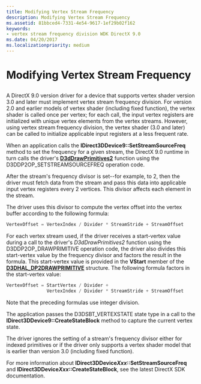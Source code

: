 ```yaml
---
title: Modifying Vertex Stream Frequency
description: Modifying Vertex Stream Frequency
ms.assetid: 81bbced4-7331-4e54-9617-1ef29b02f162
keywords:
- vertex stream frequency division WDK DirectX 9.0
ms.date: 04/20/2017
ms.localizationpriority: medium
---
```


# Modifying Vertex Stream Frequency


## <span id="ddk_modifying_vertex_stream_frequency_gg"></span><span id="DDK_MODIFYING_VERTEX_STREAM_FREQUENCY_GG"></span>


A DirectX 9.0 version driver for a device that supports vertex shader version 3.0 and later must implement vertex stream frequency division. For version 2.0 and earlier models of vertex shader (including fixed function), the vertex shader is called once per vertex; for each call, the input vertex registers are initialized with unique vertex elements from the vertex streams. However, using vertex stream frequency division, the vertex shader (3.0 and later) can be called to initialize applicable input registers at a less frequent rate.

When an application calls the **IDirect3DDevice9::SetStreamSourceFreq** method to set the frequency for a given stream, the DirectX 9.0 runtime in turn calls the driver's [**D3dDrawPrimitives2**](https://docs.microsoft.com/windows-hardware/drivers/ddi/d3dhal/nc-d3dhal-lpd3dhal_drawprimitives2cb) function using the D3DDP2OP\_SETSTREAMSOURCEFREQ operation code.

After the stream's frequency divisor is set--for example, to 2, then the driver must fetch data from the stream and pass this data into applicable input vertex registers every 2 vertices. This divisor affects each element in the stream.

The driver uses this divisor to compute the vertex offset into the vertex buffer according to the following formula:

```cpp
VertexOffset = VertexIndex / Divider * StreamStride + StreamOffset 
```

For each vertex stream used, if the driver receives a start-vertex value during a call to the driver's *D3dDrawPrimitives2* function using the D3DDP2OP\_DRAWPRIMITIVE operation code, the driver also divides this start-vertex value by the frequency divisor and factors the result in the formula. This start-vertex value is provided in the **VStart** member of the [**D3DHAL\_DP2DRAWPRIMITIVE**](https://docs.microsoft.com/windows-hardware/drivers/ddi/d3dhal/ns-d3dhal-_d3dhal_dp2drawprimitive) structure. The following formula factors in the start-vertex value:

```cpp
VertexOffset = StartVertex / Divider + 
               VertexIndex / Divider * StreamStride + StreamOffset 
```

Note that the preceding formulas use integer division.

The application passes the D3DSBT\_VERTEXSTATE state type in a call to the **IDirect3DDevice9::CreateStateBlock** method to capture the current vertex state.

The driver ignores the setting of a stream's frequency divisor either for indexed primitives or if the driver only supports a vertex shader model that is earlier than version 3.0 (including fixed function).

For more information about **IDirect3DDevice*Xxx*::SetStreamSourceFreq** and **IDirect3DDevice*Xxx*::CreateStateBlock**, see the latest DirectX SDK documentation.

 

 





